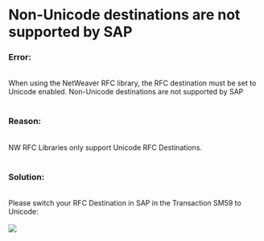 # Non-Unicode destinations are not supported by SAP

<!--html--><h3 style="">Error:</h3><div style=""><br>
</div>
<div style="">When using the NetWeaver RFC library, the RFC destination must be set to Unicode enabled. Non-Unicode destinations are not supported by SAP&nbsp;&nbsp;<br></div>
<div style=""><br>
</div><h3 style="">Reason:</h3><div style=""><br>
</div>
<div style="">NW RFC Libraries only support Unicode RFC Destinations.&nbsp;</div>
<div style=""><br>
</div><h3 style="">Solution:</h3><div style=""><br>
</div>
<div style="">Please switch your RFC Destination in SAP in the Transaction SM59 to Unicode:</div><div style=""><br></div><div style=""><img src="/helpdesk/File/Get/88123" class="resizable"><br></div>